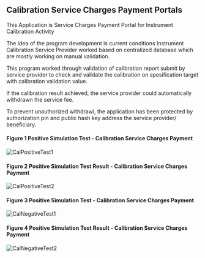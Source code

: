 ## Calibration Service Charges Payment Portals
This Application is Service Charges Payment Portal for Instrument Calibration Activity

The idea of the program development is current conditions Instrument Calibration Service Provider worked based on centralized database which are mostly working on manual validation.

This program worked through validation of calibration report submit by service provider to check and validate the calibration on spesification target with calibration validation value.

If the calibration result achieved, the service provider could automatically withdrawn the service fee.

To prevent unauthorized withdrawl, the application has been protected by authorization pin and public hash key address the service provider/ beneficiary.

#### Figure 1 Positive Simulation Test - Calibration Service Charges Payment

![CalPositiveTest1](https://user-images.githubusercontent.com/115913889/209138758-c9c0a7c1-fc17-42de-b129-893f86def444.png)

#### Figure 2 Positive Simulation Test Result - Calibration Service Charges Payment

![CalPositiveTest2](https://user-images.githubusercontent.com/115913889/209138795-6f3c5d85-7954-46d2-a279-3057d963f342.png)

#### Figure 3 Positive Simulation Test - Calibration Service Charges Payment

![CalNegativeTest1](https://user-images.githubusercontent.com/115913889/209138842-633412bf-2b69-4a60-88ea-4a1a54a93d08.png)

#### Figure 4 Positive Simulation Test Result - Calibration Service Charges Payment

![CalNegativeTest2](https://user-images.githubusercontent.com/115913889/209138872-a592e10c-4b23-458e-a147-ad8e44a2c603.png)
